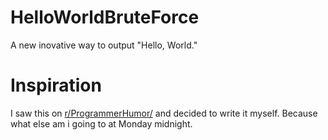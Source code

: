 # HelloWorldBruteForce
A new inovative way to output "Hello, World."

# Inspiration
I saw this on [r/ProgrammerHumor/](https://www.reddit.com/r/ProgrammerHumor/comments/8fdyf0/i_heard_were_brute_forcing_hello_world_now/) and decided to write it myself. Because what else am i going to at Monday midnight.
